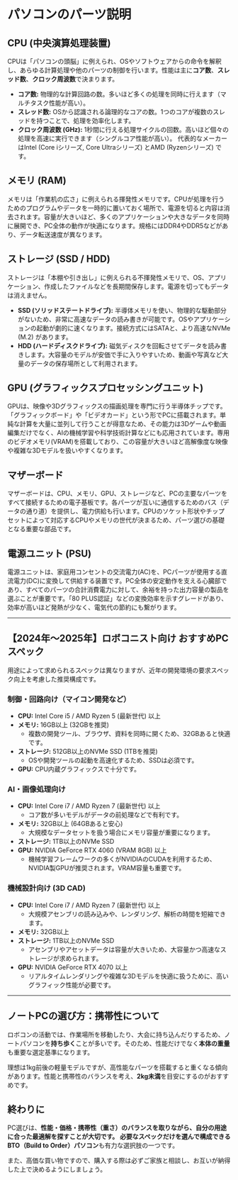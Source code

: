 # パソコンのパーツ説明

## CPU (中央演算処理装置)
CPUは「パソコンの頭脳」に例えられ、OSやソフトウェアからの命令を解釈し、あらゆる計算処理や他のパーツの制御を行います。性能は主に**コア数**、**スレッド数**、**クロック周波数**で決まります。
*   **コア数:** 物理的な計算回路の数。多いほど多くの処理を同時に行えます（マルチタスク性能が高い）。
*   **スレッド数:** OSから認識される論理的なコアの数。1つのコアが複数のスレッドを持つことで、処理を効率化します。
*   **クロック周波数 (GHz):** 1秒間に行える処理サイクルの回数。高いほど個々の処理を高速に実行できます（シングルコア性能が高い）。
代表的なメーカーはIntel (Core iシリーズ, Core Ultraシリーズ) とAMD (Ryzenシリーズ) です。

## メモリ (RAM)
メモリは「作業机の広さ」に例えられる揮発性メモリです。CPUが処理を行うためのプログラムやデータを一時的に置いておく場所で、電源を切ると内容は消去されます。容量が大きいほど、多くのアプリケーションや大きなデータを同時に展開でき、PC全体の動作が快適になります。規格にはDDR4やDDR5などがあり、データ転送速度が異なります。

## ストレージ (SSD / HDD)
ストレージは「本棚や引き出し」に例えられる不揮発性メモリで、OS、アプリケーション、作成したファイルなどを長期間保存します。電源を切ってもデータは消えません。
*   **SSD (ソリッドステートドライブ):** 半導体メモリを使い、物理的な駆動部分がないため、非常に高速なデータの読み書きが可能です。OSやアプリケーションの起動が劇的に速くなります。接続方式にはSATAと、より高速なNVMe (M.2) があります。
*   **HDD (ハードディスクドライブ):** 磁気ディスクを回転させてデータを読み書きします。大容量のモデルが安価で手に入りやすいため、動画や写真など大量のデータの保存場所として利用されます。

## GPU (グラフィックスプロセッシングユニット)
GPUは、映像や3Dグラフィックスの描画処理を専門に行う半導体チップです。「グラフィックボード」や「ビデオカード」という形でPCに搭載されます。単純な計算を大量に並列して行うことが得意なため、その能力は3Dゲームや動画編集だけでなく、AIの機械学習や科学技術計算などにも応用されています。専用のビデオメモリ(VRAM)を搭載しており、この容量が大きいほど高解像度な映像や複雑な3Dモデルを扱いやすくなります。

## マザーボード
マザーボードは、CPU、メモリ、GPU、ストレージなど、PCの主要なパーツをすべて接続するための電子基板です。各パーツが互いに通信するためのバス（データの通り道）を提供し、電力供給も行います。CPUのソケット形状やチップセットによって対応するCPUやメモリの世代が決まるため、パーツ選びの基礎となる重要な部品です。

## 電源ユニット (PSU)
電源ユニットは、家庭用コンセントの交流電力(AC)を、PCパーツが使用する直流電力(DC)に変換して供給する装置です。PC全体の安定動作を支える心臓部であり、すべてのパーツの合計消費電力に対して、余裕を持った出力容量の製品を選ぶことが重要です。「80 PLUS認証」などの変換効率を示すグレードがあり、効率が高いほど発熱が少なく、電気代の節約にも繋がります。

---

## 【2024年〜2025年】ロボコニスト向け おすすめPCスペック

用途によって求められるスペックは異なりますが、近年の開発環境の要求スペック向上を考慮した推奨構成です。

### 制御・回路向け（マイコン開発など）

*   **CPU:** Intel Core i5 / AMD Ryzen 5 (最新世代) 以上
*   **メモリ:** 16GB以上 (32GBを推奨)
    *   複数の開発ツール、ブラウザ、資料を同時に開くため、32GBあると快適です。
*   **ストレージ:** 512GB以上のNVMe SSD (1TBを推奨)
    *   OSや開発ツールの起動を高速化するため、SSDは必須です。
*   **GPU:** CPU内蔵グラフィックスで十分です。

### AI・画像処理向け

*   **CPU:** Intel Core i7 / AMD Ryzen 7 (最新世代) 以上
    *   コア数が多いモデルがデータの前処理などで有利です。
*   **メモリ:** 32GB以上 (64GBあると安心)
    *   大規模なデータセットを扱う場合にメモリ容量が重要になります。
*   **ストレージ:** 1TB以上のNVMe SSD
*   **GPU:** NVIDIA GeForce RTX 4060 (VRAM 8GB) 以上
    *   機械学習フレームワークの多くがNVIDIAのCUDAを利用するため、NVIDIA製GPUが推奨されます。VRAM容量も重要です。

### 機械設計向け (3D CAD)

*   **CPU:** Intel Core i7 / AMD Ryzen 7 (最新世代) 以上
    *   大規模アセンブリの読み込みや、レンダリング、解析の時間を短縮できます。
*   **メモリ:** 32GB以上
*   **ストレージ:** 1TB以上のNVMe SSD
    *   アセンブリやアセットデータは容量が大きいため、大容量かつ高速なストレージが求められます。
*   **GPU:** NVIDIA GeForce RTX 4070 以上
    *   リアルタイムレンダリングや複雑な3Dモデルを快適に扱うために、高いグラフィック性能が必要です。

---

## ノートPCの選び方：携帯性について

ロボコンの活動では、作業場所を移動したり、大会に持ち込んだりするため、ノートパソコンを**持ち歩く**ことが多いです。そのため、性能だけでなく**本体の重量**も重要な選定基準になります。

理想は1kg前後の軽量モデルですが、高性能なパーツを搭載すると重くなる傾向があります。性能と携帯性のバランスを考え、**2kg未満**を目安にするのがおすすめです。

## 終わりに

PC選びは、**性能・価格・携帯性（重さ）**のバランスを取りながら、自分の用途に合った最適解を探すことが大切です。
必要なスペックだけを選んで構成できる**BTO（Build to Order）パソコン**も有力な選択肢の一つです。

また、高価な買い物ですので、購入する際は必ずご家族と相談し、お互いが納得した上で決めるようにしましょう。